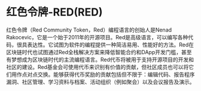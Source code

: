 # 红色令牌-RED(RED)

红色令牌（Red Community Token，Red）编程语言的创始人是Nenad  Rakocevic，它是一个始于2011年的开源项目。Red是高级语言，可以编写各种代码，很具表达性。它试图为软件的编程提供一种简洁易用、性能好的方法。Red在区块链时代也试图通过Red全栈解决方案来降低智能合约和DApp开发门槛，甚至有梦想成为区块链时代的主流编程语言。Red代币将被用于支持开源项目的开发和社区的建设。Red基金会可使用代币来识别有价值的贡献，但社区成员也可以将它们用作点对点交换。能够获得代币奖励的贡献包括但不限于：编辑代码、报告程序漏洞、社区管理、学习资料与档案、活动组织（例如聚会）以及会议报告及演示。

